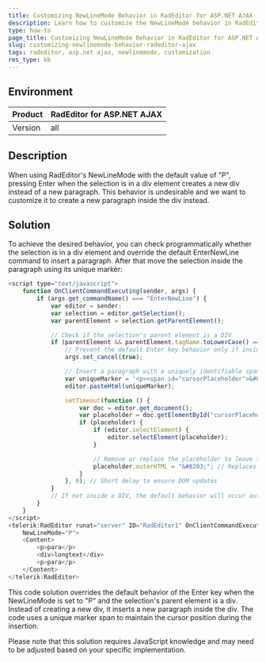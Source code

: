 ```yaml
---
title: Customizing NewLineMode Behavior in RadEditor for ASP.NET AJAX
description: Learn how to customize the NewLineMode behavior in RadEditor for ASP.NET AJAX when the selection is in a div element.
type: how-to
page_title: Customizing NewLineMode Behavior in RadEditor for ASP.NET AJAX
slug: customizing-newlinemode-behavior-radeditor-ajax
tags: radeditor, asp.net ajax, newlinemode, customization
res_type: kb
---
```


## Environment
| Product      | RadEditor for ASP.NET AJAX |
|--------------|----------------------------|
| Version      | all      |

## Description
When using RadEditor's NewLineMode with the default value of "P", pressing Enter when the selection is in a div element creates a new div instead of a new paragraph. This behavior is undesirable and we want to customize it to create a new paragraph inside the div instead.

## Solution
To achieve the desired behavior, you can check programmatically whether the selection is in a div element and override the default EnterNewLine command to insert a paragraph. After that move the selection inside the paragraph using its unique marker:

```javascript
<script type="text/javascript">
    function OnClientCommandExecuting(sender, args) {
        if (args.get_commandName() === "EnterNewLine") {
            var editor = sender;
            var selection = editor.getSelection();
            var parentElement = selection.getParentElement();

            // Check if the selection's parent element is a DIV
            if (parentElement && parentElement.tagName.toLowerCase() === "div") {
                // Prevent the default Enter key behavior only if inside a DIV
                args.set_cancel(true);

                // Insert a paragraph with a uniquely identifiable span (marker) for cursor placement
                var uniqueMarker = '<p><span id="cursorPlaceholder">&#8203;</span></p>';
                editor.pasteHtml(uniqueMarker);

                setTimeout(function () {
                    var doc = editor.get_document();
                    var placeholder = doc.getElementById("cursorPlaceholder");
                    if (placeholder) {
                        if (editor.selectElement) {
                            editor.selectElement(placeholder);
                        }

                        // Remove or replace the placeholder to leave the cursor in place
                        placeholder.outerHTML = "&#8203;"; // Replaces the placeholder with a zero-width space
                    }
                }, 0); // Short delay to ensure DOM updates
            }
            // If not inside a DIV, the default behavior will occur automatically since args.set_cancel(true) is not called
        }
    }
</script>
<telerik:RadEditor runat="server" ID="RadEditor1" OnClientCommandExecuting="OnClientCommandExecuting"
    NewLineMode="P">
    <Content>
        <p>para</p>
        <div>longtext</div>
        <p>para</p>
    </Content>
</telerik:RadEditor>
```


This code solution overrides the default behavior of the Enter key when the NewLineMode is set to "P" and the selection's parent element is a div. Instead of creating a new div, it inserts a new paragraph inside the div. The code uses a unique marker span to maintain the cursor position during the insertion.

Please note that this solution requires JavaScript knowledge and may need to be adjusted based on your specific implementation.
 
